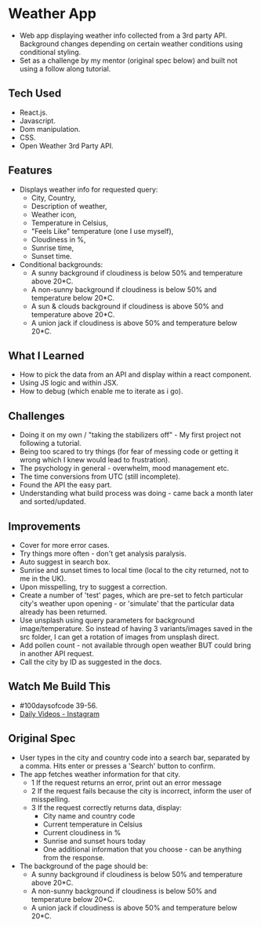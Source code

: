 # Weather App

- Web app displaying weather info collected from a 3rd party API. Background changes depending on certain weather conditions using conditional styling.
- Set as a challenge by my mentor (original spec below) and built not using a follow along tutorial.

## Tech Used

- React.js.
- Javascript.
- Dom manipulation.
- CSS.
- Open Weather 3rd Party API.

## Features

- Displays weather info for requested query:
  - City, Country,
  - Description of weather,
  - Weather icon,
  - Temperature in Celsius,
  - "Feels Like" temperature (one I use myself),
  - Cloudiness in %,
  - Sunrise time,
  - Sunset time.
- Conditional backgrounds:
  - A sunny background if cloudiness is below 50% and temperature above 20\*C.
  - A non-sunny background if cloudiness is below 50% and temperature below 20\*C.
  - A sun & clouds background if cloudiness is above 50% and temperature above 20\*C.
  - A union jack if cloudiness is above 50% and temperature below 20\*C.

## What I Learned

- How to pick the data from an API and display within a react component.
- Using JS logic and within JSX.
- How to debug (which enable me to iterate as i go).

## Challenges

- Doing it on my own / "taking the stabilizers off" - My first project not following a tutorial.
- Being too scared to try things (for fear of messing code or getting it wrong which I knew would lead to frustration).
- The psychology in general - overwhelm, mood management etc.
- The time conversions from UTC (still incomplete).
- Found the API the easy part.
- Understanding what build process was doing - came back a month later and sorted/updated.

## Improvements

- Cover for more error cases.
- Try things more often - don't get analysis paralysis.
- Auto suggest in search box.
- Sunrise and sunset times to local time (local to the city returned, not to me in the UK).
- Upon misspelling, try to suggest a correction.
- Create a number of 'test' pages, which are pre-set to fetch particular city's weather upon opening - or 'simulate' that the particular data already has been returned.
- Use unsplash using query parameters for background image/temperature. So instead of having 3 variants/images saved in the src folder, I can get a rotation of images from unsplash direct.
- Add pollen count - not available through open weather BUT could bring in another API request.
- Call the city by ID as suggested in the docs.

## Watch Me Build This

- #100daysofcode 39-56.
- [Daily Videos - Instagram](https://www.instagram.com/samchillcott/)

## Original Spec

- User types in the city and country code into a search bar, separated by a comma. Hits enter or presses a 'Search' button to confirm.
- The app fetches weather information for that city.
  - 1 If the request returns an error, print out an error message
  - 2 If the request fails because the city is incorrect, inform the user of misspelling.
  - 3 If the request correctly returns data, display:
    - City name and country code
    - Current temperature in Celsius
    - Current cloudiness in %
    - Sunrise and sunset hours today
    - One additional information that you choose - can be anything from the response.
- The background of the page should be:
  - A sunny background if cloudiness is below 50% and temperature above 20\*C.
  - A non-sunny background if cloudiness is below 50% and temperature below 20\*C.
  - A union jack if cloudiness is above 50% and temperature below 20\*C.
